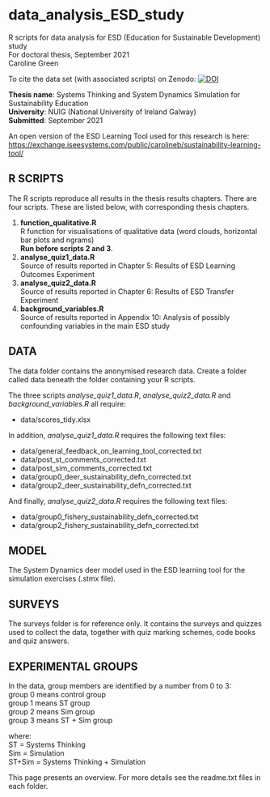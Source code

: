 # data_analysis_ESD_study
R scripts for data analysis for ESD (Education for Sustainable Development) study\
For doctoral thesis, September 2021\
Caroline Green

To cite the data set (with associated scripts) on Zenodo: [![DOI](https://zenodo.org/badge/406853626.svg)](https://zenodo.org/badge/latestdoi/406853626)

**Thesis name**: Systems Thinking and System Dynamics Simulation for Sustainability Education\
**University**: NUIG (National University of Ireland Galway)\
**Submitted**: September 2021

An open version of the ESD Learning Tool used for this research is here: https://exchange.iseesystems.com/public/carolineb/sustainability-learning-tool/

R SCRIPTS
---------
The R scripts reproduce all results in the thesis results chapters. There are four scripts. These are listed below, with corresponding thesis chapters.

1. **function_qualitative.R**\
R function for visualisations of qualitative data (word clouds, horizontal bar plots and ngrams)\
**Run before scripts 2 and 3**.
2. **analyse_quiz1_data.R**\
Source of results reported in Chapter 5: Results of ESD Learning Outcomes Experiment
3. **analyse_quiz2_data.R**\
Source of results reported in Chapter 6: Results of ESD Transfer Experiment
4. **background_variables.R**\
Source of results reported in Appendix 10: Analysis of possibly confounding variables in the main ESD study

DATA
----
The data folder contains the anonymised research data. Create a folder called data beneath the folder containing your R scripts.

The three scripts *analyse_quiz1_data.R*, *analyse_quiz2_data.R* and *background_variables.R* all require:
- data/scores_tidy.xlsx

In addition, *analyse_quiz1_data.R* requires the following text files:
- data/general_feedback_on_learning_tool_corrected.txt
- data/post_st_comments_corrected.txt
- data/post_sim_comments_corrected.txt
- data/group0_deer_sustainability_defn_corrected.txt
- data/group2_deer_sustainability_defn_corrected.txt

And finally, *analyse_quiz2_data.R* requires the following text files:
- data/group0_fishery_sustainability_defn_corrected.txt
- data/group2_fishery_sustainability_defn_corrected.txt

MODEL
------
The System Dynamics deer model used in the ESD learning tool for the simulation exercises (.stmx file).

SURVEYS
-------
The surveys folder is for reference only. It contains the surveys and quizzes used to collect the data, together with quiz marking schemes, code books and quiz answers.

EXPERIMENTAL GROUPS
-------------------
In the data, group members are identified by a number from 0 to 3:\
group 0 means control group\
group 1 means ST group\
group 2 means Sim group\
group 3 means ST + Sim group

where:\
ST = Systems Thinking\
Sim = Simulation\
ST+Sim = Systems Thinking + Simulation

This page presents an overview. For more details see the readme.txt files in each folder.
